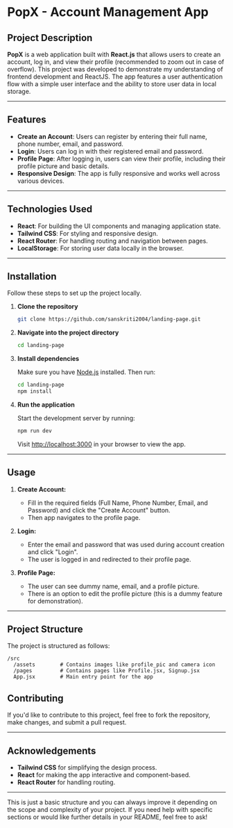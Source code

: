 
# PopX - Account Management App

## Project Description

**PopX** is a web application built with **React.js** that allows users to create an account, log in, and view their profile (recommended to zoom out in case of overflow). This project was developed to demonstrate my understanding of frontend development and ReactJS. The app features a user authentication flow with a simple user interface and the ability to store user data in local storage.

---

## Features

- **Create an Account**: Users can register by entering their full name, phone number, email, and password.
- **Login**: Users can log in with their registered email and password.
- **Profile Page**: After logging in, users can view their profile, including their profile picture and basic details.
- **Responsive Design**: The app is fully responsive and works well across various devices.
---

## Technologies Used

- **React**: For building the UI components and managing application state.
- **Tailwind CSS**: For styling and responsive design.
- **React Router**: For handling routing and navigation between pages.
- **LocalStorage**: For storing user data locally in the browser.
  
---

## Installation

Follow these steps to set up the project locally.

1. **Clone the repository**

   ```bash
   git clone https://github.com/sanskriti2004/landing-page.git
   ```

2. **Navigate into the project directory**

   ```bash
   cd landing-page
   ```

3. **Install dependencies**

   Make sure you have [Node.js](https://nodejs.org/) installed. Then run:

   ```bash
   cd landing-page
   npm install
   ```

4. **Run the application**

   Start the development server by running:

   ```bash
   npm run dev
   ```

   Visit [http://localhost:3000](http://localhost:3000) in your browser to view the app.

---

## Usage

1. **Create Account:**
   - Fill in the required fields (Full Name, Phone Number, Email, and Password) and click the "Create Account" button.
   - Then app navigates to the profile page.

2. **Login:**
   - Enter the email and password that was used during account creation and click "Login".
   - The user is logged in and redirected to their profile page.

3. **Profile Page:**
   - The user can see dummy name, email, and a profile picture.
   - There is an option to edit the profile picture (this is a dummy feature for demonstration).

---

## Project Structure

The project is structured as follows:

```
/src
  /assets        # Contains images like profile_pic and camera icon
  /pages         # Contains pages like Profile.jsx, Signup.jsx
  App.jsx        # Main entry point for the app
```

## Contributing

If you'd like to contribute to this project, feel free to fork the repository, make changes, and submit a pull request.

---

## Acknowledgements

- **Tailwind CSS** for simplifying the design process.
- **React** for making the app interactive and component-based.
- **React Router** for handling routing.

---

This is just a basic structure and you can always improve it depending on the scope and complexity of your project. If you need help with specific sections or would like further details in your README, feel free to ask!
